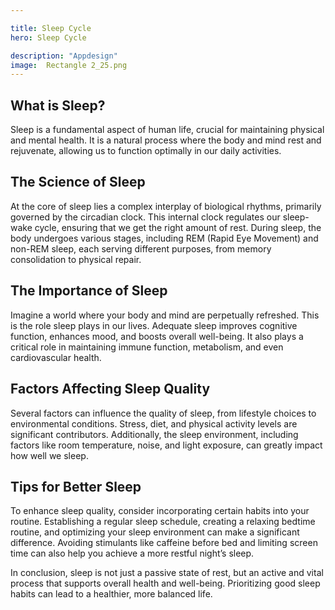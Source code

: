 ```yaml
---

title: Sleep Cycle
hero: Sleep Cycle

description: "Appdesign"
image:  Rectangle 2_25.png
---
```


## What is Sleep?

Sleep is a fundamental aspect of human life, crucial for maintaining physical and mental health. It is a natural process where the body and mind rest and rejuvenate, allowing us to function optimally in our daily activities.

## The Science of Sleep

At the core of sleep lies a complex interplay of biological rhythms, primarily governed by the circadian clock. This internal clock regulates our sleep-wake cycle, ensuring that we get the right amount of rest. During sleep, the body undergoes various stages, including REM (Rapid Eye Movement) and non-REM sleep, each serving different purposes, from memory consolidation to physical repair.

## The Importance of Sleep

Imagine a world where your body and mind are perpetually refreshed. This is the role sleep plays in our lives. Adequate sleep improves cognitive function, enhances mood, and boosts overall well-being. It also plays a critical role in maintaining immune function, metabolism, and even cardiovascular health.

## Factors Affecting Sleep Quality

Several factors can influence the quality of sleep, from lifestyle choices to environmental conditions. Stress, diet, and physical activity levels are significant contributors. Additionally, the sleep environment, including factors like room temperature, noise, and light exposure, can greatly impact how well we sleep.

## Tips for Better Sleep

To enhance sleep quality, consider incorporating certain habits into your routine. Establishing a regular sleep schedule, creating a relaxing bedtime routine, and optimizing your sleep environment can make a significant difference. Avoiding stimulants like caffeine before bed and limiting screen time can also help you achieve a more restful night’s sleep.

In conclusion, sleep is not just a passive state of rest, but an active and vital process that supports overall health and well-being. Prioritizing good sleep habits can lead to a healthier, more balanced life.

